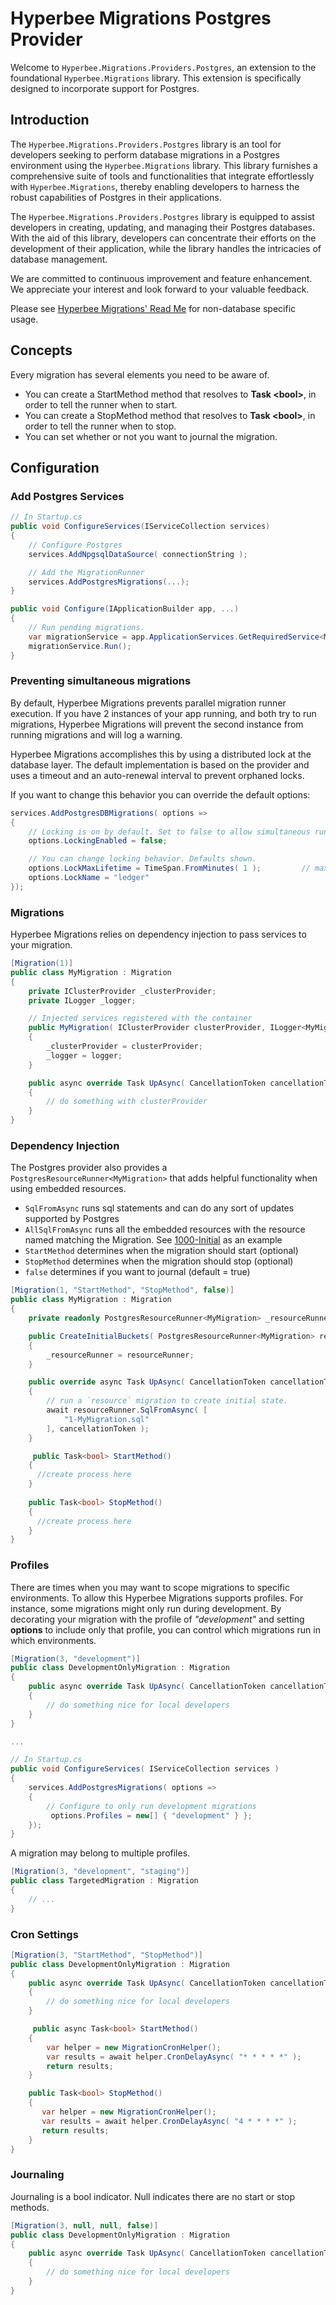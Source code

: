 # Hyperbee Migrations Postgres Provider

Welcome to `Hyperbee.Migrations.Providers.Postgres`, an extension to the foundational `Hyperbee.Migrations` library. This extension is specifically designed to incorporate support for Postgres.

## Introduction

The `Hyperbee.Migrations.Providers.Postgres` library is an tool for developers seeking to perform database migrations in a Postgres environment using the `Hyperbee.Migrations` library. This library furnishes a comprehensive suite of tools and functionalities that integrate effortlessly with `Hyperbee.Migrations`, thereby enabling developers to harness the robust capabilities of Postgres in their applications.

The `Hyperbee.Migrations.Providers.Postgres` library is equipped to assist developers in creating, updating, and managing their Postgres databases. With the aid of this library, developers can concentrate their efforts on the development of their application, while the library handles the intricacies of database management.

We are committed to continuous improvement and feature enhancement. We appreciate your interest and look forward to your valuable feedback.

Please see [Hyperbee Migrations' Read Me](../Hyperbee.Migrations/README.md) for non-database specific usage.

## Concepts

Every migration has several elements you need to be aware of.

* You can create a StartMethod method that resolves to **Task \<bool>**, in order to tell the runner when to start.
* You can create a StopMethod method that resolves to **Task \<bool>**, in order to tell the runner when to stop.
* You can set whether or not you want to journal the migration.

## Configuration

### Add Postgres Services
```c#
// In Startup.cs
public void ConfigureServices(IServiceCollection services)
{
    // Configure Postgres
    services.AddNpgsqlDataSource( connectionString );

    // Add the MigrationRunner
    services.AddPostgresMigrations(...);
}

public void Configure(IApplicationBuilder app, ...)
{
    // Run pending migrations.
    var migrationService = app.ApplicationServices.GetRequiredService<MigrationRunner>();
    migrationService.Run();
}
```
### Preventing simultaneous migrations

By default, Hyperbee Migrations prevents parallel migration runner execution. If you have 2 instances of your
app running, and both try to run migrations, Hyperbee Migrations will prevent the second instance from running
migrations and will log a warning.

Hyperbee Migrations accomplishes this by using a distributed lock at the database layer. The default
implementation is based on the provider and uses a timeout and an auto-renewal interval to prevent orphaned locks.

If you want to change this behavior you can override the default options:

```c#
services.AddPostgresDBMigrations( options =>
{
    // Locking is on by default. Set to false to allow simultaneous runners - but don't be that guy.
    options.LockingEnabled = false;

    // You can change locking behavior. Defaults shown.
    options.LockMaxLifetime = TimeSpan.FromMinutes( 1 );         // max time-to-live
    options.LockName = "ledger"
});
```

### Migrations
Hyperbee Migrations relies on dependency injection to pass services to your migration.

```c#
[Migration(1)]
public class MyMigration : Migration
{
	private IClusterProvider _clusterProvider;
    private ILogger _logger;

	// Injected services registered with the container
	public MyMigration( IClusterProvider clusterProvider, ILogger<MyMigration> logger )
	{
        _clusterProvider = clusterProvider;
		_logger = logger;
	}

	public async override Task UpAsync( CancellationToken cancellationToken = default )
	{
		// do something with clusterProvider
	}
}
```

### Dependency Injection
The Postgres provider also provides a `PostgresResourceRunner<MyMigration>` that adds helpful functionality when using embedded resources.  
 - `SqlFromAsync` runs sql statements and can do any sort of updates supported by Postgres
 - `AllSqlFromAsync` runs all the embedded resources with the resource named matching the Migration. See [1000-Initial](../../samples/Hyperbee.Migrations.Postgres.Samples/Migrations/1000-Initial.cs) as an example
 - `StartMethod` determines when the migration should start (optional)
 - `StopMethod` determines when the migration should stop (optional)
 - `false` determines if you want to journal (default = true)

```c#
[Migration(1, "StartMethod", "StopMethod", false)]
public class MyMigration : Migration
{
    private readonly PostgresResourceRunner<MyMigration> _resourceRunner;

    public CreateInitialBuckets( PostgresResourceRunner<MyMigration> resourceRunner )
    {
        _resourceRunner = resourceRunner;
    }

    public override async Task UpAsync( CancellationToken cancellationToken = default )
    {
        // run a `resource` migration to create initial state.
        await resourceRunner.SqlFromAsync( [
            "1-MyMigration.sql"
        ], cancellationToken );
    }

     public Task<bool> StartMethod()
    {
      //create process here        
    }
    
    public Task<bool> StopMethod()
    {
      //create process here    
    }
}
```

### Profiles

There are times when you may want to scope migrations to specific environments. To allow this Hyperbee Migrations
supports profiles. For instance, some migrations might only run during development. By decorating your migration
with the profile of _"development"_ and setting **options** to include only that profile, you can control which
migrations run in which environments.

```c#
[Migration(3, "development")]
public class DevelopmentOnlyMigration : Migration
{
    public async override Task UpAsync( CancellationToken cancellationToken = default )
    {
        // do something nice for local developers
    }
}

...

// In Startup.cs
public void ConfigureServices( IServiceCollection services )
{
    services.AddPostgresMigrations( options =>
    {
        // Configure to only run development migrations
         options.Profiles = new[] { "development" } };
    });
}
```

A migration may belong to multiple profiles.

```c#
[Migration(3, "development", "staging")]
public class TargetedMigration : Migration
{
    // ...
}
```

### Cron Settings
```c#
[Migration(3, "StartMethod", "StopMethod")]
public class DevelopmentOnlyMigration : Migration
{
    public async override Task UpAsync( CancellationToken cancellationToken = default )
    {
        // do something nice for local developers
    }

     public async Task<bool> StartMethod()
    {
        var helper = new MigrationCronHelper();
        var results = await helper.CronDelayAsync( "* * * * *" );
        return results;       
    }

    public Task<bool> StopMethod()
    {
       var helper = new MigrationCronHelper();
       var results = await helper.CronDelayAsync( "4 * * * *" );
       return results;   
    }
}
```

### Journaling
Journaling is a bool indicator.  Null indicates there are no start or stop methods.
```c#
[Migration(3, null, null, false)]
public class DevelopmentOnlyMigration : Migration
{
    public async override Task UpAsync( CancellationToken cancellationToken = default )
    {
        // do something nice for local developers
    }
}